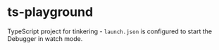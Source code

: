 # ts-playground

TypeScript project for tinkering - `launch.json` is configured to start the Debugger in watch mode.
